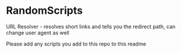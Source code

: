 RandomScripts
=============

URL Resolver - resolves short links and tells you the redirect path, can change user agent as well

Please add any scripts you add to this repo to this readme
